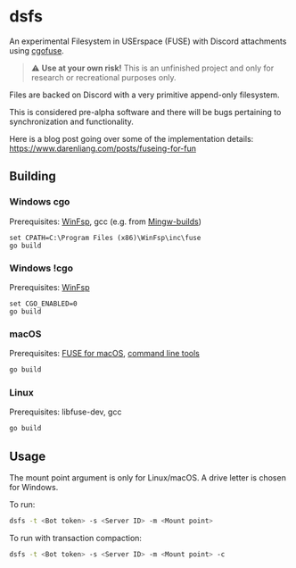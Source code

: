 # dsfs

An experimental Filesystem in USErspace (FUSE) with Discord attachments
using [cgofuse](https://github.com/winfsp/cgofuse).

> :warning: **Use at your own risk!** This is an unfinished project and only
> for research or recreational purposes only.

Files are backed on Discord with a very primitive append-only filesystem.

This is considered pre-alpha software and there will be bugs pertaining to
synchronization and functionality.

Here is a blog post going over some of the implementation
details: https://www.darenliang.com/posts/fuseing-for-fun

## Building

### Windows cgo

Prerequisites: [WinFsp](https://github.com/winfsp/winfsp),
gcc (e.g. from [Mingw-builds](http://mingw-w64.org/doku.php/download))

```
set CPATH=C:\Program Files (x86)\WinFsp\inc\fuse
go build
```

### Windows !cgo

Prerequisites: [WinFsp](https://github.com/winfsp/winfsp)

```
set CGO_ENABLED=0
go build
```

### macOS

Prerequisites: [FUSE for macOS](https://osxfuse.github.io),
[command line tools](https://developer.apple.com/library/content/technotes/tn2339/_index.html)

```bash
go build
```

### Linux

Prerequisites: libfuse-dev, gcc

```bash
go build
```

## Usage

The mount point argument is only for Linux/macOS. A drive letter is chosen for
Windows.

To run:

```bash
dsfs -t <Bot token> -s <Server ID> -m <Mount point>
```

To run with transaction compaction:

```bash
dsfs -t <Bot token> -s <Server ID> -m <Mount point> -c
```
